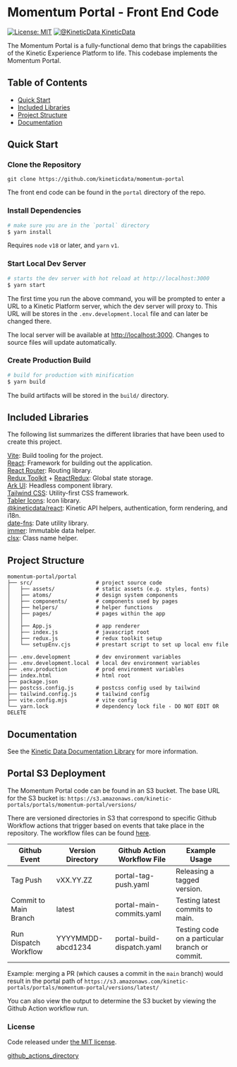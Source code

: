 # Momentum Portal - Front End Code

[![License: MIT](https://img.shields.io/badge/License-MIT-yellow.svg?style=flat-square)](https://opensource.org/licenses/MIT)
[![@KineticData KineticData](https://img.shields.io/badge/GitHub%20-KineticData-lightgrey.svg?style=flat-square)](https://github.com/kineticdata/momentum-portal)

The Momentum Portal is a fully-functional demo that brings the capabilities of the Kinetic Experience Platform to life. This codebase implements the Momentum Portal.

## Table of Contents

- [Quick Start](#quick-start)
- [Included Libraries](#included-libraries)
- [Project Structure](#project-structure)
- [Documentation](#documentation)

## Quick Start

### Clone the Repository

```
git clone https://github.com/kineticdata/momentum-portal
```

The front end code can be found in the `portal` directory of the repo.

### Install Dependencies

```bash
# make sure you are in the `portal` directory
$ yarn install
```

Requires `node` `v18` or later, and `yarn` `v1`.

### Start Local Dev Server

```bash
# starts the dev server with hot reload at http://localhost:3000
$ yarn start
```

The first time you run the above command, you will be prompted to enter a URL to a Kinetic Platform server, which the dev server will proxy to. This URL will be stores in the `.env.development.local` file and can later be changed there.

The local server will be available at [http://localhost:3000](http://localhost:3000). Changes to source files will update automatically.

### Create Production Build

```bash
# build for production with minification
$ yarn build
```

The build artifacts will be stored in the `build/` directory.

## Included Libraries

The following list summarizes the different libraries that have been used to create this project.

[Vite](https://vite.dev/): Build tooling for the project.  
[React](https://react.dev/): Framework for building out the application.  
[React Router](https://reactrouter.com/en/main): Routing library.  
[Redux Toolkit](https://redux-toolkit.js.org/) + [ReactRedux](https://react-redux.js.org/): Global state storage.  
[Ark UI](https://ark-ui.com/): Headless component library.  
[Tailwind CSS](https://tailwindcss.com/): Utility-first CSS framework.  
[Tabler Icons](https://tabler.io/icons): Icon library.  
[@kineticdata/react](https://components.kineticdata.com/apis): Kinetic API helpers, authentication, form rendering, and i18n.  
[date-fns](https://date-fns.org/): Date utility library.  
[immer](https://immerjs.github.io/immer/): Immutable data helper.  
[clsx](https://github.com/lukeed/clsx): Class name helper.

## Project Structure

```
momentum-portal/portal
├── src/                    # project source code
│   ├── assets/             # static assets (e.g. styles, fonts)
│   ├── atoms/              # design system components
│   ├── components/         # components used by pages
│   ├── helpers/            # helper functions
│   ├── pages/              # pages within the app
│   │
│   ├── App.js              # app renderer
│   ├── index.js            # javascript root
│   ├── redux.js            # redux toolkit setup
│   └── setupEnv.cjs        # prestart script to set up local env file
│
├── .env.development        # dev environment variables
├── .env.development.local  # local dev environment variables
├── .env.production         # prod environment variables
├── index.html              # html root
├── package.json
├── postcss.config.js       # postcss config used by tailwind
├── tailwind.config.js      # tailwind config
├── vite.config.mjs         # vite config
└── yarn.lock               # dependency lock file - DO NOT EDIT OR DELETE
```

## Documentation

See the [Kinetic Data Documentation Library](https://docs.kineticdata.com/) for more information.

## Portal S3 Deployment
The Momentum Portal code can be found in an S3 bucket.  The base URL for the S3 bucket is: `https://s3.amazonaws.com/kinetic-portals/portals/momentum-portal/versions/`

There are versioned directories in S3 that correspond to specific Github Workflow actions that trigger based on events that take place in the repository.  The workflow files can be found [here](../.github/workflows/).

| Github Event          | Version Directory | Github Action Workflow File | Example Usage                                  |
|-----------------------|-------------------|-----------------------------|------------------------------------------------|
| Tag Push              | vXX.YY.ZZ         | portal-tag-push.yaml        | Releasing a tagged version.                    |
| Commit to Main Branch | latest            | portal-main-commits.yaml    | Testing latest commits to main.                |
| Run Dispatch Workflow | YYYYMMDD-abcd1234 | portal-build-dispatch.yaml  | Testing code on a particular branch or commit. |

Example: merging a PR (which causes a commit in the `main` branch) would result in the portal path of `https://s3.amazonaws.com/kinetic-portals/portals/momentum-portal/versions/latest/`

You can also view the output to determine the S3 bucket by viewing the Github Action workflow run.


### License

Code released under [the MIT license](https://github.com/coreui/coreui-free-react-admin-template/blob/main/LICENSE).

[github_actions_directory](../.github/workflows/)